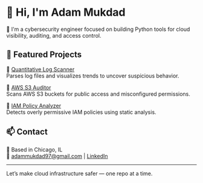 # 👋 Hi, I'm Adam Mukdad

🔐 I'm a cybersecurity engineer focused on building Python tools for cloud visibility, auditing, and access control.

## 🧰 Featured Projects

🔹 [Quantitative Log Scanner](https://github.com/adammukdad/log-scanner-python)  
Parses log files and visualizes trends to uncover suspicious behavior.

🔹 [AWS S3 Auditor](https://github.com/adammukdad/aws-s3-auditor)  
Scans AWS S3 buckets for public access and misconfigured permissions.

🔹 [IAM Policy Analyzer](https://github.com/adammukdad/iam-policy-analyzer)  
Detects overly permissive IAM policies using static analysis.

## 📫 Contact

📍 Based in Chicago, IL  
📧 adammukdad97@gmail.com | [LinkedIn](https://www.linkedin.com/in/adammukdad/)


---

Let’s make cloud infrastructure safer — one repo at a time.
